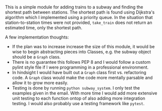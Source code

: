 This is a simple module for adding trains to a subway
and finding the shortest path between stations.
The shortest path is found using Dijkstra's algorithm 
which I implemented using a priority queue. In the situation
that station-to-station times were not provided, `take_train`
does not return an estimated time, only the shortest path.

A few implementation thoughts:
- If the plan was to increase increase the size of this module, it would be wise to begin abstracting pieces into Classes, e.g. the subway object should be a `Graph` class.
- There is no guarantee this follows PEP 8 and I would follow a custom pylint style file if I were programming in a professional environment.
- In hindsight I would have built out a `Graph` class first vs. refactoring code. A `Graph` class would make the code more mentally parsable and allow it to grow more easily.
- Testing is done by running `python subway_system`. I only test the examples given in the email. With more time I would add more extensive unit testing to each function ontop of also adding more integration testing. I would also probably use a testing framework like `pytest`.
